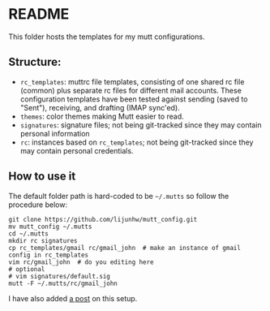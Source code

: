 # README

This folder hosts the templates for my mutt configurations. 

## Structure:

* `rc_templates`: muttrc file templates, consisting of one shared rc file (common) plus separate rc files for different mail accounts. These configuration templates have been tested against sending (saved to "Sent"), receiving, and drafting (IMAP sync'ed). 
* `themes`: color themes making Mutt easier to read. 
* `signatures`: signature files; not being git-tracked since they may contain personal information
* `rc`: instances based on `rc_templates`; not being git-tracked since they may contain personal credentials.


## How to use it

The default folder path is hard-coded to be `~/.mutts` so follow the procedure below:

```
git clone https://github.com/lijunhw/mutt_config.git
mv mutt_config ~/.mutts
cd ~/.mutts
mkdir rc signatures
cp rc_templates/gmail rc/gmail_john  # make an instance of gmail config in rc_templates
vim rc/gmail_john  # do you editing here
# optional 
# vim signatures/default.sig
mutt -F ~/.mutts/rc/gmail_john
```

I have also added [a post](http://ram.lijun.li/linux-mutt-another.html) on this setup. 
